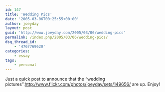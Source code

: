 ```yaml
---
id: 147
title: 'Wedding Pics'
date: '2005-03-06T00:25:55+00:00'
author: joeyday
layout: post
guid: 'http://www.joeyday.com/2005/03/06/wedding-pics'
permalink: /index.php/2005/03/06/wedding-pics/
dsq_thread_id:
    - '4767769620'
categories:
    - essay
tags:
    - personal
---
```


Just a quick post to announce that the “wedding pictures”:http://www.flickr.com/photos/joeyday/sets/149656/ are up. Enjoy!